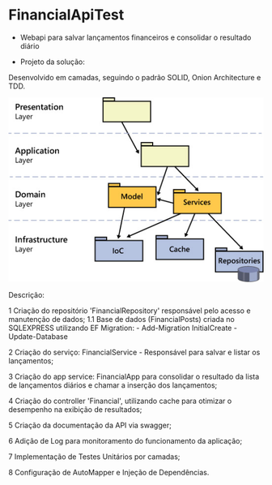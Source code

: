 # FinancialApiTest 
- Webapi para salvar lançamentos financeiros e consolidar o resultado diário

- Projeto da solução: 

Desenvolvido em camadas, seguindo o padrão SOLID, Onion Architecture e TDD. 

<img src="/Documentation/architecture_layers.jpg"/>

Descrição:

1 Criação do repositório 'FinancialRepository' responsável pelo acesso e manutenção de dados;
	1.1 Base de dados (FinancialPosts) criada no SQLEXPRESS utilizando EF Migration:
		- Add-Migration InitialCreate
		- Update-Database

2 Criação do serviço: FinancialService - Responsável para salvar e listar os lançamentos;

3 Criação do app service: FinancialApp para consolidar o resultado da lista de lançamentos diários e chamar a inserção dos lançamentos;

4 Criação do controller 'Financial', utilizando cache para otimizar o desempenho na exibição de resultados;

5 Criação da documentação da API via swagger;

6 Adição de Log para monitoramento do funcionamento da aplicação;

7 Implementação de Testes Unitários por camadas;

8 Configuração de AutoMapper e Injeção de Dependências.
